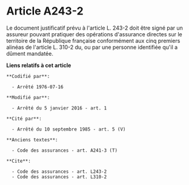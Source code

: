 # Article A243-2

Le document justificatif prévu à l'article L. 243-2 doit être signé par un assureur pouvant pratiquer des opérations
d'assurance directes sur le territoire de la République française conformément aux cinq premiers alinéas de l'article L.
310-2 du, ou par une personne identifiée qu'il a dûment mandatée.

**Liens relatifs à cet article**

	**Codifié par**:

	  - Arrêté 1976-07-16

	**Modifié par**:

	  - Arrêté du 5 janvier 2016 - art. 1

	**Cité par**:

	  - Arrêté du 10 septembre 1985 - art. 5 (V)

	**Anciens textes**:

	  - Code des assurances - art. A241-3 (T)

	**Cite**:

	  - Code des assurances - art. L243-2
	  - Code des assurances - art. L310-2
